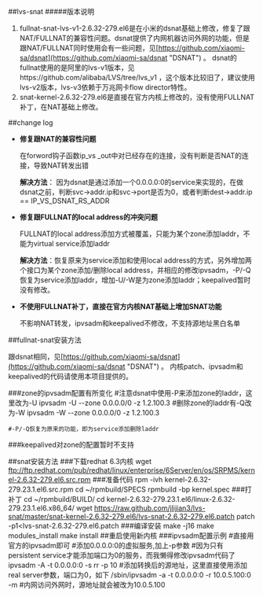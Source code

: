 ##lvs-snat
#####版本说明
1.  fullnat-snat-lvs-v1-2.6.32-279.el6是在小米的dsnat基础上修改，修复了跟NAT/FULLNAT的兼容性问题。dsnat提供了内网机器访问外网的功能，但是跟NAT/FULLNAT同时使用会有一些问题，见[https://github.com/xiaomi-sa/dsnat](https://github.com/xiaomi-sa/dsnat "DSNAT") 。
dsnat的fullnat使用的是阿里的lvs-v1版本，见https://github.com/alibaba/LVS/tree/lvs_v1 ，这个版本比较旧了，建议使用lvs-v2版本，lvs-v3依赖于万兆网卡flow director特性。
2.  snat-kernel-2.6.32-279.el6是直接在官方内核上修改的，没有使用FULLNAT补丁，在NAT基础上修改。


##change log
 - **修复跟NAT的兼容性问题**
 
 	在forword钩子函数ip_vs _out中对已经存在的连接，没有判断是否NAT的连接，导致NAT转发出错

	**解决方法**： 因为dsnat是通过添加一个0.0.0.0:0的service来实现的，在做dsnat之前，判断svc->addr.ip和svc->port是否为0，或者判断dest->addr.ip == IP_VS_DSNAT_RS_ADDR

 - **修复跟FULLNAT的local address的冲突问题**


	 FULLNAT的local address添加方式被覆盖，只能为某个zone添加laddr，不能为virtual service添加laddr
		
	 **解决方法**：恢复原来为service添加和使用local address的方式，另外增加两个接口为某个zone添加/删除local address，并相应的修改ipvsadm，-P/-Q恢复为service添加laddr，增加-U/-W是为zone添加laddr；keepalived暂时没有修改。

	
- **不使用FULLNAT补丁，直接在官方内核NAT基础上增加SNAT功能**

	不影响NAT转发，ipvsadm和keepalived不修改，不支持源地址黑白名单

##fullnat-snat安装方法

跟dsnat相同，见[https://github.com/xiaomi-sa/dsnat](https://github.com/xiaomi-sa/dsnat "DSNAT") 。
内核patch、ipvsadm和keepalived的代码请使用本项目提供的。

###zone的ipvsadm配置有所变化
	#注意dsnat中使用-P来添加zone的laddr，这里改为-U
    ipvsadm -U --zone 0.0.0.0/0 -z 1.2.100.3
	#删除zone的laddr有-Q改为-W
    ipvsadm -W --zone 0.0.0.0/0 -z 1.2.100.3
	
	#-P/-Q恢复为原来的功能，即为service添加删除laddr

###keepalived对zone的配置暂时不支持

##snat安装方法
###下载redhat 6.3内核
	wget ftp://ftp.redhat.com/pub/redhat/linux/enterprise/6Server/en/os/SRPMS/kernel-2.6.32-279.el6.src.rpm
###准备代码
	rpm -ivh kernel-2.6.32-279.23.1.el6.src.rpm
	cd ~/rpmbuild/SPECS
	rpmbuild -bp kernel.spec
###打补丁
	cd ~/rpmbuild/BUILD/
	cd kernel-2.6.32-279.23.1.el6/linux-2.6.32-279.23.1.el6.x86_64/
	wget https://raw.github.com/jlijian3/lvs-snat/master/snat-kernel-2.6.32-279.el6/lvs-snat-2.6.32-279.el6.patch
	patch -p1<lvs-snat-2.6.32-279.el6.patch
###编译安装
	make -j16
	make modules_install
	make install
	##重启使用新内核
###ipvsadm配置示例
	#直接用官方的ipvsadm即可
	#添加0.0.0.0:0的虚拟服务,加上-p参数
	#因为只有persistent service才能添加端口为0的服务，而我懒得修改ipvsadm代码了
	ipvsadm -A -t 0.0.0.0:0 -s rr -p 10
	#添加转换后的源地址，这里直接使用添加real server参数，端口为0，如下
	/sbin/ipvsadm -a -t 0.0.0.0:0 -r 10.0.5.100:0 -m
	#内网访问外网时，源地址就会被改为10.0.5.100
	
    






